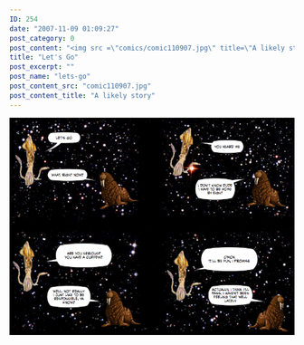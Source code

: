 ```yaml
---
ID: 254
date: "2007-11-09 01:09:27"
post_category: 0
post_content: "<img src =\"comics/comic110907.jpg\" title=\"A likely story\" />"
title: "Let's Go"
post_excerpt: ""
post_name: "lets-go"
post_content_src: "comic110907.jpg"
post_content_title: "A likely story"
---
```



[![A likely story](/comics-hi-res/comic110907.jpg)](/comics-hi-res/comic110907.jpg)
